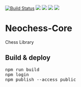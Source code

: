 [![Build Status](https://travis-ci.org/luismanuelamengual/Neochess-Core.svg?branch=main)](https://travis-ci.org/luismanuelamengual/Neochess-Core)
![](https://img.shields.io/github/forks/luismanuelamengual/Neochess-Core.svg?style=social&label=Fork)
![](https://img.shields.io/github/stars/luismanuelamengual/Neochess-Core.svg?style=social&label=Star)
![](https://img.shields.io/github/watchers/luismanuelamengual/Neochess-Core.svg?style=social&label=Watch)
![](https://img.shields.io/github/followers/luismanuelamengual.svg?style=social&label=Follow)

# Neochess-Core
Chess Library

## Build & deploy

<pre>
npm run build
npm login
npm publish --access public
</pre>